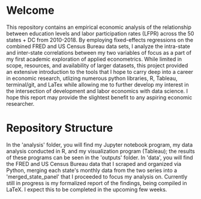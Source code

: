 # Welcome
This repository contains an empirical economic analysis of the relationship between education levels and labor participation rates (LFPR) across the 50 states + DC from 2010-2018. By employing fixed-effects regressions on the combined FRED and US Census Bureau data sets, I analyze the intra-state and inter-state correlations between my two variables of focus as a part of my first academic exploration of applied econometrics. While limited in scope, resources, and availability of larger datasets, this project provided an extensive introduction to the tools that I hope to carry deep into a career in economic research, utlizing numerous python libraries, R, Tableau, terminal/git, and LaTex while allowing me to further develop my interest in the intersection of development and labor economics with data science. I hope this report may provide the slightest benefit to any aspiring economic researcher.

# Repository Structure
In the 'analysis' folder, you will find my Jupyter notebook program, my data analysis conducted in R, and my visualization program (Tableau); the results of these programs can be seen in the 'outputs' folder. In 'data', you will find the FRED and US Census Bureau data that I scraped and organized via Python, merging each state's monthly data from the two series into a  'merged_state_panel' that I proceeded to focus my analysis on. Currently still in progress is my formalized report of the findings, being compiled in LaTeX. I expect this to be completed in the upcoming few weeks.
